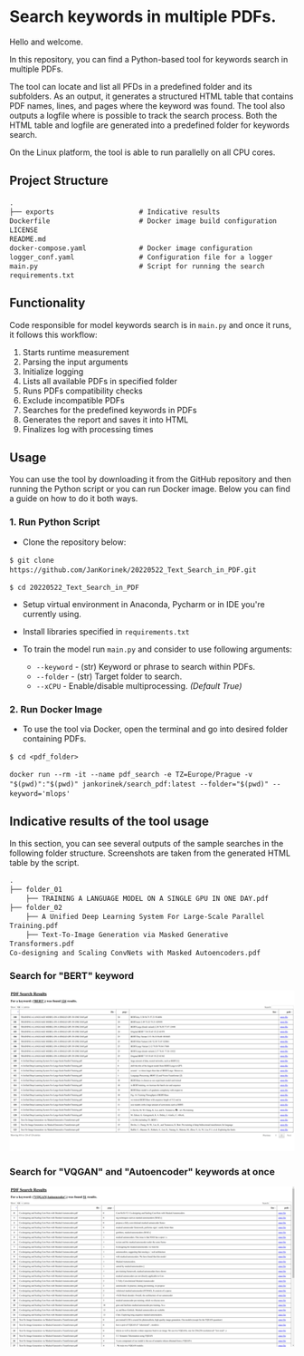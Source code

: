 # Search keywords in multiple PDFs.
Hello and welcome. 

In this repository, you can find a Python-based tool for keywords search in multiple PDFs. 

The tool can locate and list all PFDs in a predefined folder and its subfolders. As an output, it generates a structured HTML table that contains PDF names, lines, and pages where the keyword was found. The tool also outputs a logfile where is possible to track the search process. Both the HTML table and logfile are generated into a predefined folder for keywords search. 

On the Linux platform, the tool is able to run parallelly on all CPU cores.

## Project Structure
    .
    ├── exports                     # Indicative results
    Dockerfile                      # Docker image build configuration
    LICENSE
    README.md
    docker-compose.yaml             # Docker image configuration
    logger_conf.yaml                # Configuration file for a logger
    main.py                         # Script for running the search
    requirements.txt

## Functionality
Code responsible for model keywords search is in `main.py` and once it runs, it follows this workflow:
1. Starts runtime measurement
2. Parsing the input arguments
3. Initialize logging
4. Lists all available PDFs in specified folder
5. Runs PDFs compatibility checks
6. Exclude incompatible PDFs
7. Searches for the predefined keywords in PDFs
8. Generates the report and saves it into HTML
10. Finalizes log with processing times

## Usage
You can use the tool by downloading it from the GitHub repository and then running the Python script or you can run Docker image. Below you can find a guide on how to do it both ways. 

### 1. Run Python Script
* Clone the repository below:

`$ git clone https://github.com/JanKorinek/20220522_Text_Search_in_PDF.git`

`$ cd 20220522_Text_Search_in_PDF`

* Setup virtual environment in Anaconda, Pycharm or in IDE you're currently using.

* Install libraries specified in `requirements.txt`

* To train the model run `main.py` and consider to use following arguments:
    * `--keyword` - (str) Keyword or phrase to search within PDFs.
    * `--folder` - (str) Target folder to search.
    * `--xCPU` - Enable/disable multiprocessing. *(Default True)*

### 2. Run Docker Image
* To use the tool via Docker, open the terminal and go into desired folder containing PDFs.

`$ cd <pdf_folder>`

`docker run --rm -it --name pdf_search -e TZ=Europe/Prague -v "$(pwd)":"$(pwd)" jankorinek/search_pdf:latest --folder="$(pwd)" --keyword='mlops'`

## Indicative results of the tool usage
In this section, you can see several outputs of the sample searches in the following folder structure. Screenshots are taken from the generated HTML table by the script.

    .
    ├── folder_01
        ├── TRAINING A LANGUAGE MODEL ON A SINGLE GPU IN ONE DAY.pdf
    ├── folder_02
        ├── A Unified Deep Learning System For Large-Scale Parallel Training.pdf
        ├── Text-To-Image Generation via Masked Generative Transformers.pdf
    Co-designing and Scaling ConvNets with Masked Autoencoders.pdf

### Search for "BERT" keyword
![BERT](exports/BERT.png)

### Search for "VQGAN" and "Autoencoder" keywords at once
![VQGAN-Autoencoder](exports/VQGAN-Autoencoder.png)


